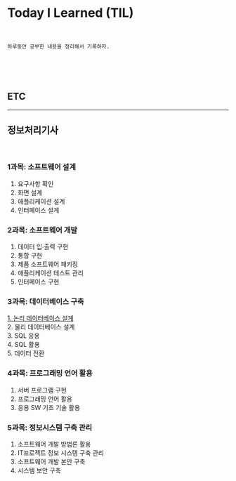 # Today I Learned (TIL)

<br>

`하루동안 공부한 내용을 정리해서 기록하자. `


<br>
<br>
<br>


## ETC
---




## 정보처리기사

<br>

### 1과목: 소프트웨어 설계

1. 요구사항 확인
2. 화면 설계
3. 애플리케이션 설계
4. 인터페이스 설계



### 2과목: 소프트웨어 개발
1. 데이터 입∙출력 구현
2. 통합 구현
3. 제품 소프트웨어 패키징
4. 애플리케이션 테스트 관리
5. 인터페이스 구현



### 3과목: 데이터베이스 구축
[1. 논리 데이터베이스 설계](https://github.com/clay2026/TIL/tree/main/chapter3/3-1)   
2. 물리 데이터베이스 설계   
3. SQL 응용   
4. SQL 활용   
5. 데이터 전환   



### 4과목: 프로그래밍 언어 활용
1. 서버 프로그램 구현
2. 프로그래밍 언어 활용
3. 응용 SW 기초 기술 활용



### 5과목: 정보시스템 구축 관리
1. 소프트웨어 개발 방법론 활용
2. IT프로젝트 정보 시스템 구축 관리
3. 소프트웨어 개발 본안 구축
4. 시스템 보안 구축

    